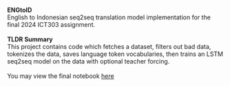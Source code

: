 **ENGtoID**\
English to Indonesian seq2seq translation model implementation for the final 2024 ICT303 assignment.\
\
**TLDR Summary**\
This project contains code which fetches a dataset, filters out bad data, tokenizes the data, saves language token vocabularies, then trains an LSTM seq2seq model on the data with optional teacher forcing.\
\
You may view the final notebook [here](https://github.com/daverlon/ENGtoID/blob/main/src/ICT303%20-%20Assignment%202.ipynb)
